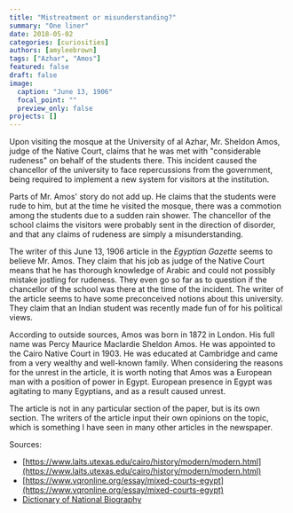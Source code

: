 ```yaml
---
title: "Mistreatment or misunderstanding?"
summary: "One liner"
date: 2018-05-02
categories: [curiosities]
authors: [amyleebrown]
tags: ["Azhar", "Amos"]
featured: false
draft: false
image:
  caption: "June 13, 1906"
  focal_point: ""
  preview_only: false
projects: []
---
```

Upon visiting the mosque at the University of al Azhar, Mr. Sheldon Amos, judge of the Native Court, claims that he was met with "considerable rudeness" on behalf of the students there. This incident caused the chancellor of the university to face repercussions from the government, being required to implement a new system for visitors at the institution.

Parts of Mr. Amos' story do not add up. He claims that the students were rude to him, but at the time he visited the mosque, there was a commotion among the students due to a sudden rain shower. The chancellor of the school claims the visitors were probably sent in the direction of disorder, and that any claims of rudeness are simply a misunderstanding.

The writer of this June 13, 1906 article in the _Egyptian Gazette_ seems to believe Mr. Amos. They claim that his job as judge of the Native Court means that he has thorough knowledge of Arabic and could not possibly mistake jostling for rudeness. They even go so far as to question if the chancellor of the school was there at the time of the incident. The writer of the article seems to have some preconceived notions about this university. They claim that an Indian student was recently made fun of for his political views.

According to outside sources, Amos was born in 1872 in London. His full name was Percy Maurice Maclardie Sheldon Amos. He was appointed to the Cairo Native Court in 1903. He was educated at Cambridge and came from a very wealthy and well-known family. When considering the reasons for the unrest in the article, it is worth noting that Amos was a European man with a position of power in Egypt. European presence in Egypt was agitating to many Egyptians, and as a result caused unrest.

The article is not in any particular section of the paper, but is its own section. The writers of the article input their own opinions on the topic, which is something I have seen in many other articles in the newspaper.

Sources:
- [https://www.laits.utexas.edu/cairo/history/modern/modern.html](https://www.laits.utexas.edu/cairo/history/modern/modern.html)
- [https://www.vqronline.org/essay/mixed-courts-egypt](https://www.vqronline.org/essay/mixed-courts-egypt)
- [Dictionary of National Biography](http://www.oxforddnb.com/view/10.1093/ref:odnb/9780198614128.001.0001/odnb-9780198614128-e-30403;jsessionid=848062D8750262DB8B32285B5E341BE5)
